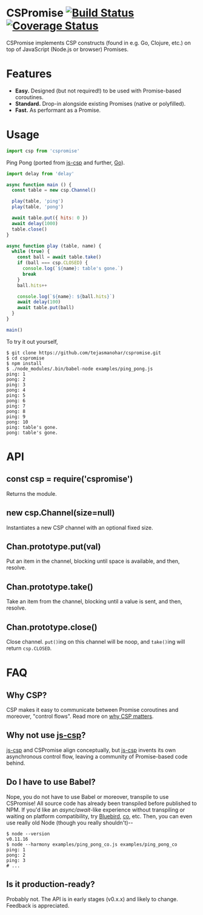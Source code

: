 
# CSPromise [![Build Status](https://travis-ci.org/tejasmanohar/cspromise.svg?branch=master)](https://travis-ci.org/tejasmanohar/cspromise) [![Coverage Status](https://coveralls.io/repos/github/tejasmanohar/cspromise/badge.svg?branch=master)](https://coveralls.io/github/tejasmanohar/cspromise?branch=master)

CSPromise implements CSP constructs (found in e.g. Go, Clojure, etc.) on top of JavaScript
(Node.js or browser) Promises.


# Features

- **Easy.** Designed (but not required!) to be used with Promise-based coroutines.
- **Standard.** Drop-in alongside existing Promises (native or polyfilled).
- **Fast.** As performant as a Promise.


# Usage

```js
import csp from 'cspromise'
```

Ping Pong (ported from [js-csp] and further, [Go](https://talks.golang.org/2013/advconc.slide#6)).

```js
import delay from 'delay'

async function main () {
  const table = new csp.Channel()

  play(table, 'ping')
  play(table, 'pong')

  await table.put({ hits: 0 })
  await delay(1000)
  table.close()
}

async function play (table, name) {
  while (true) {
    const ball = await table.take()
    if (ball === csp.CLOSED) {
      console.log(`${name}: table's gone.`)
      break
    }
    ball.hits++

    console.log(`${name}: ${ball.hits}`)
    await delay(100)
    await table.put(ball)
  }
}

main()
```

To try it out yourself,
```
$ git clone https://github.com/tejasmanohar/cspromise.git
$ cd cspromise
$ npm install
$ ./node_modules/.bin/babel-node examples/ping_pong.js
ping: 1
pong: 2
ping: 3
pong: 4
ping: 5
pong: 6
ping: 7
pong: 8
ping: 9
pong: 10
ping: table's gone.
pong: table's gone.
```


# API

## const csp = require('cspromise')
Returns the module.

## new csp.Channel(size=null)
Instantiates a new CSP channel with an optional fixed size.

## Chan.prototype.put(val)
Put an item in the channel, blocking until space is available, and then, resolve.

## Chan.prototype.take()
Take an item from the channel, blocking until a value is sent, and then, resolve.

## Chan.prototype.close()
Close channel. `put()`ing on this channel will be noop, and `take()`ing will return `csp.CLOSED`.


# FAQ

## Why CSP?
CSP makes it easy to communicate between Promise coroutines and moreover,
"control flows". Read more on [why CSP matters](https://reaktor.com/blog/why-csp-matters-i-keeping-things-in-sync/).

## Why not use [js-csp]?
[js-csp] and CSPromise align conceptually, but [js-csp] invents its
own asynchronous control flow, leaving a community of Promise-based code behind.

## Do I have to use Babel?
Nope, you do not have to use Babel or moreover, transpile to use CSPromise! All source code has
already been transpiled before published to NPM. If you'd like an _async/await_-like experience
without transpiling or waiting on platform compatibility, try [Bluebird], [co], etc. Then, you can
even use really old Node (though you really shouldn't)--

```
$ node --version
v0.11.16
$ node --harmony examples/ping_pong_co.js examples/ping_pong_co
ping: 1
pong: 2
ping: 3
# ...
```

## Is it production-ready?
Probably not. The API is in early stages (v0.x.x) and likely to change. Feedback is appreciated.


[async/await]: https://zeit.co/blog/async-and-await
[Bluebird]: http://bluebirdjs.com/docs/api/promise.coroutine.html
[co]: https://github.com/tj/co
[js-csp]: https://github.com/ubolonton/js-csp
